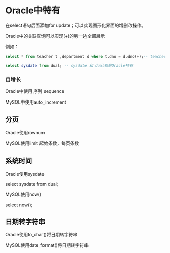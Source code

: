 # Oracle中特有

在select语句后面添加for update；可以实现图形化界面的增删改操作。

Oracle中的关联查询可以实现(+)的另一边全部展示

例如：

```sql
select * from teacher t ,department d where t.dno = d.dno(+);-- teacher表会全部展示
```

~~~sql
select sysdate from dual; -- sysdate 和 dual都是Oracle特有
~~~



### 自增长

Oracle中使用 序列 sequence

MySQL中使用auto_increment

## 分页

Oracle使用rownum

MySQL使用limit 起始条数，每页条数

## 系统时间

Oracle使用sysdate

select sysdate from dual;

MySQL使用now()

select now();

## 日期转字符串

Oracle使用to_char()将日期转字符串

MySQL使用date_format()将日期转字符串

